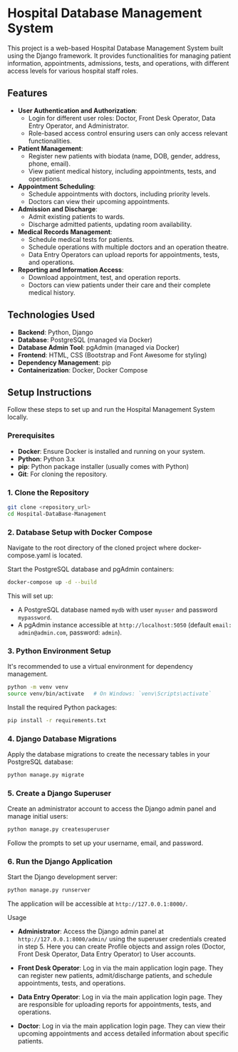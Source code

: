# Hospital Database Management System

This project is a web-based Hospital Database Management System built using the Django framework. It provides functionalities for managing patient information, appointments, admissions, tests, and operations, with different access levels for various hospital staff roles.

## Features

* **User Authentication and Authorization**:
    * Login for different user roles: Doctor, Front Desk Operator, Data Entry Operator, and Administrator.
    * Role-based access control ensuring users can only access relevant functionalities.
* **Patient Management**:
    * Register new patients with biodata (name, DOB, gender, address, phone, email).
    * View patient medical history, including appointments, tests, and operations.
* **Appointment Scheduling**:
    * Schedule appointments with doctors, including priority levels.
    * Doctors can view their upcoming appointments.
* **Admission and Discharge**:
    * Admit existing patients to wards.
    * Discharge admitted patients, updating room availability.
* **Medical Records Management**:
    * Schedule medical tests for patients.
    * Schedule operations with multiple doctors and an operation theatre.
    * Data Entry Operators can upload reports for appointments, tests, and operations.
* **Reporting and Information Access**:
    * Download appointment, test, and operation reports.
    * Doctors can view patients under their care and their complete medical history.

## Technologies Used

* **Backend**: Python, Django
* **Database**: PostgreSQL (managed via Docker)
* **Database Admin Tool**: pgAdmin (managed via Docker)
* **Frontend**: HTML, CSS (Bootstrap and Font Awesome for styling)
* **Dependency Management**: pip
* **Containerization**: Docker, Docker Compose

## Setup Instructions

Follow these steps to set up and run the Hospital Management System locally.

### Prerequisites

* **Docker**: Ensure Docker is installed and running on your system.
* **Python**: Python 3.x
* **pip**: Python package installer (usually comes with Python)
* **Git**: For cloning the repository.

### 1. Clone the Repository

```bash
git clone <repository_url>
cd Hospital-DataBase-Management
```

### 2. Database Setup with Docker Compose
Navigate to the root directory of the cloned project where docker-compose.yaml is located.

Start the PostgreSQL database and pgAdmin containers:

```bash
docker-compose up -d --build
```

This will set up:

* A PostgreSQL database named `mydb` with user `myuser` and password `mypassword`.
* A pgAdmin instance accessible at `http://localhost:5050` (default `email: admin@admin.com`, password: `admin`).

### 3. Python Environment Setup
It's recommended to use a virtual environment for dependency management.

```bash
python -m venv venv
source venv/bin/activate   # On Windows: `venv\Scripts\activate`
```
Install the required Python packages:

```bash
pip install -r requirements.txt
```

### 4. Django Database Migrations

Apply the database migrations to create the necessary tables in your PostgreSQL database:
```bash
python manage.py migrate
```

### 5. Create a Django Superuser
Create an administrator account to access the Django admin panel and manage initial users:

```bash
python manage.py createsuperuser
```

Follow the prompts to set up your username, email, and password.

### 6. Run the Django Application
Start the Django development server:

```bash
python manage.py runserver
```
The application will be accessible at `http://127.0.0.1:8000/`.


Usage
* **Administrator**: Access the Django admin panel at `http://127.0.0.1:8000/admin/` using the superuser credentials created in step 5. Here you can create Profile objects and assign roles (Doctor, Front Desk Operator, Data Entry Operator) to User accounts.

* **Front Desk Operator**: Log in via the main application login page. They can register new patients, admit/discharge patients, and schedule appointments, tests, and operations.

* **Data Entry Operator**: Log in via the main application login page. They are responsible for uploading reports for appointments, tests, and operations.

* **Doctor**: Log in via the main application login page. They can view their upcoming appointments and access detailed information about specific patients.